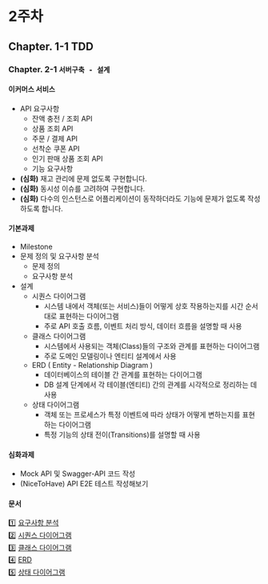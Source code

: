 # 2주차
## Chapter. 1-1 TDD
### Chapter. 2-1 `서버구축 - 설계`
#### 이커머스 서비스
- API 요구사항
  - 잔액 충전 / 조회 API
  - 상품 조회 API
  - 주문 / 결제 API
  - 선착순 쿠폰 API
  - 인기 판매 상품 조회 API
  - 기능 요구사항
- **(심화)** 재고 관리에 문제 없도록 구현합니다.
- **(심화)** 동시성 이슈를 고려하여 구현합니다.
- **(심화)** 다수의 인스턴스로 어플리케이션이 동작하더라도 기능에 문제가 없도록 작성하도록 합니다.
#### 기본과제
- Milestone
- 문제 정의 및 요구사항 분석
  - 문제 정의
  - 요구사항 분석
- 설계
  - 시퀀스 다이어그램
    - 시스템 내에서 객체(또는 서비스)들이 어떻게 상호 작용하는지를 시간 순서대로 표현하는 다이어그램
    - 주로 API 호출 흐름, 이벤트 처리 방식, 데이터 흐름을 설명할 때 사용
  - 클래스 다이어그램
    - 시스템에서 사용되는 객체(Class)들의 구조와 관계를 표현하는 다이어그램
    - 주로 도메인 모델링이나 엔티티 설계에서 사용
  - ERD ( Entity - Relationship Diagram )
    - 데이터베이스의 테이블 간 관계를 표현하는 다이어그램
    - DB 설계 단계에서 각 테이블(엔티티) 간의 관계를 시각적으로 정리하는 데 사용
  - 상태 다이어그램
    - 객체 또는 프로세스가 특정 이벤트에 따라 상태가 어떻게 변하는지를 표현하는 다이어그램
    - 특정 기능의 상태 전이(Transitions)를 설명할 때 사용
#### 심화과제
- Mock API 및 Swagger-API 코드 작성
- (NiceToHave) API E2E 테스트 작성해보기

#### 문서

1️⃣ [요구사항 분석](./docs/요구사항%20분석.md)  
2️⃣ [시퀀스 다이어그램](./docs/시퀌스%20다이어그램.md)  
3️⃣ [클래스 다이어그램](./docs/클래스%20다이어그램.md)  
4️⃣ [ERD](./docs/ERD.md)  
5️⃣ [상태 다이어그램](./docs/상태%20다이어그램.md)  
